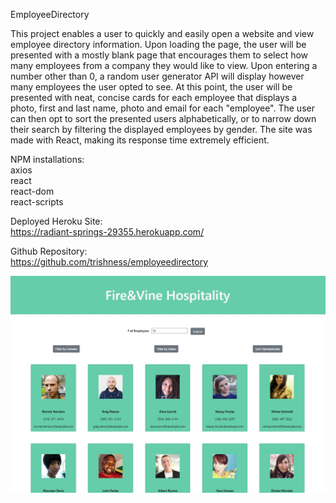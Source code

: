 EmployeeDirectory

This project enables a user to quickly and easily open a website and view employee directory information. Upon loading the page, the user will be presented with a mostly blank page that encourages them to select how many employees from a company they would like to view. Upon entering a number other than 0, a random user generator API will display however many employees the user opted to see. At this point, the user will be presented with neat, concise cards for each employee that displays a photo, first and last name, photo and email for each "employee". The user can then opt to sort the presented users alphabetically, or to narrow down their search by filtering the displayed employees by gender. The site was made with React, making its response time extremely efficient.

NPM installations:
<br>
axios
<br>
react
<br>
react-dom
<br>
react-scripts

Deployed Heroku Site:
<br>
https://radiant-springs-29355.herokuapp.com/

Github Repository:
<br>
https://github.com/trishness/employeedirectory

![alt text](/public/employeedirectory.jpg?raw=true)